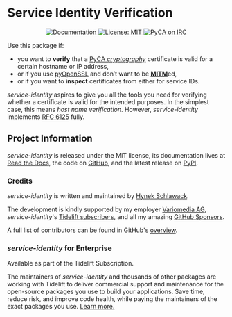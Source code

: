 # Service Identity Verification

<p align="center">
   <a href="https://service-identity.readthedocs.io/">
       <img src="https://img.shields.io/badge/Docs-RTD-black" alt="Documentation" />
   </a>
   <a href="https://github.com/pyca/service-identity/blob/main/LICENSE">
      <img src="https://img.shields.io/badge/license-MIT-C06524" alt="License: MIT" />
   </a>
   <a href="https://www.irccloud.com/invite?channel=%23pyca&amp;hostname=irc.libera.chat&amp;port=6697&amp;ssl=1">
      <img src="https://www.irccloud.com/invite-svg?channel=%23pyca&amp;hostname=irc.libera.chat&amp;port=6697&amp;ssl=1" alt="PyCA on IRC" />
   </a>
</p>

<!-- spiel-begin -->

Use this package if:

- you want to **verify** that a [PyCA *cryptography*](https://cryptography.io/) certificate is valid for a certain hostname or IP address,
- or if you use [pyOpenSSL](https://pypi.org/project/pyOpenSSL/) and don’t want to be [**MITM**](https://en.wikipedia.org/wiki/Man-in-the-middle_attack)ed,
- or if you want to **inspect** certificates from either for service IDs.

*service-identity* aspires to give you all the tools you need for verifying whether a certificate is valid for the intended purposes.
In the simplest case, this means *host name verification*.
However, *service-identity* implements [RFC 6125](https://datatracker.ietf.org/doc/html/rfc6125.html) fully.


## Project Information

*service-identity* is released under the MIT license, its documentation lives at [Read the Docs](https://service-identity.readthedocs.io/), the code on [GitHub](https://github.com/pyca/service-identity), and the latest release on [PyPI](https://pypi.org/project/service-identity/).


### Credits

*service-identity* is written and maintained by [Hynek Schlawack](https://hynek.me/).

The development is kindly supported by my employer [Variomedia AG](https://www.variomedia.de/), *service-identity*'s [Tidelift subscribers](https://tidelift.com/subscription/pkg/pypi-service-identity?utm_source=pypi-service-identity&utm_medium=referral&utm_campaign=readme), and all my amazing [GitHub Sponsors](https://github.com/sponsors/hynek).

A full list of contributors can be found in GitHub's [overview](https://github.com/pyca/service-identity/graphs/contributors).

### *service-identity* for Enterprise

Available as part of the Tidelift Subscription.

The maintainers of *service-identity* and thousands of other packages are working with Tidelift to deliver commercial support and maintenance for the open-source packages you use to build your applications.
Save time, reduce risk, and improve code health, while paying the maintainers of the exact packages you use.
[Learn more.](https://tidelift.com/subscription/pkg/service-identity?utm_source=undefined&utm_medium=referral&utm_campaign=enterprise&utm_term=repo)
